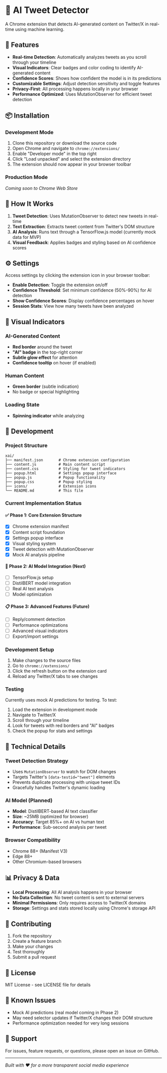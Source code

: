 # 🤖 AI Tweet Detector

A Chrome extension that detects AI-generated content on Twitter/X in real-time using machine learning.

## 🚀 Features

- **Real-time Detection**: Automatically analyzes tweets as you scroll through your timeline
- **Visual Indicators**: Clear badges and color coding to identify AI-generated content
- **Confidence Scores**: Shows how confident the model is in its predictions
- **Customizable Settings**: Adjust detection sensitivity and toggle features
- **Privacy-First**: All processing happens locally in your browser
- **Performance Optimized**: Uses MutationObserver for efficient tweet detection

## 📦 Installation

### Development Mode

1. Clone this repository or download the source code
2. Open Chrome and navigate to `chrome://extensions/`
3. Enable "Developer mode" in the top right
4. Click "Load unpacked" and select the extension directory
5. The extension should now appear in your browser toolbar

### Production Mode

_Coming soon to Chrome Web Store_

## 🎯 How It Works

1. **Tweet Detection**: Uses MutationObserver to detect new tweets in real-time
2. **Text Extraction**: Extracts tweet content from Twitter's DOM structure
3. **AI Analysis**: Runs text through a TensorFlow.js model (currently mock data for MVP)
4. **Visual Feedback**: Applies badges and styling based on AI confidence scores

## ⚙️ Settings

Access settings by clicking the extension icon in your browser toolbar:

- **Enable Detection**: Toggle the extension on/off
- **Confidence Threshold**: Set minimum confidence (50%-90%) for AI detection
- **Show Confidence Scores**: Display confidence percentages on hover
- **Session Stats**: View how many tweets have been analyzed

## 🎨 Visual Indicators

### AI-Generated Content

- **Red border** around the tweet
- **"AI" badge** in the top-right corner
- **Subtle glow effect** for attention
- **Confidence tooltip** on hover (if enabled)

### Human Content

- **Green border** (subtle indication)
- No badge or special highlighting

### Loading State

- **Spinning indicator** while analyzing

## 🔧 Development

### Project Structure

```
xai/
├── manifest.json       # Chrome extension configuration
├── content.js          # Main content script
├── content.css         # Styling for tweet indicators
├── popup.html          # Settings popup interface
├── popup.js            # Popup functionality
├── popup.css           # Popup styling
├── icons/              # Extension icons
└── README.md           # This file
```

### Current Implementation Status

#### ✅ Phase 1: Core Extension Structure

- [x] Chrome extension manifest
- [x] Content script foundation
- [x] Settings popup interface
- [x] Visual styling system
- [x] Tweet detection with MutationObserver
- [x] Mock AI analysis pipeline

#### 🚧 Phase 2: AI Model Integration (Next)

- [ ] TensorFlow.js setup
- [ ] DistilBERT model integration
- [ ] Real AI text analysis
- [ ] Model optimization

#### 📋 Phase 3: Advanced Features (Future)

- [ ] Reply/comment detection
- [ ] Performance optimizations
- [ ] Advanced visual indicators
- [ ] Export/import settings

### Development Setup

1. Make changes to the source files
2. Go to `chrome://extensions/`
3. Click the refresh button on the extension card
4. Reload any Twitter/X tabs to see changes

### Testing

Currently uses mock AI predictions for testing. To test:

1. Load the extension in development mode
2. Navigate to Twitter/X
3. Scroll through your timeline
4. Look for tweets with red borders and "AI" badges
5. Check the popup for stats and settings

## 🔬 Technical Details

### Tweet Detection Strategy

- Uses `MutationObserver` to watch for DOM changes
- Targets Twitter's `[data-testid="tweet"]` elements
- Prevents duplicate processing with unique tweet IDs
- Gracefully handles Twitter's dynamic loading

### AI Model (Planned)

- **Model**: DistilBERT-based AI text classifier
- **Size**: ~25MB (optimized for browser)
- **Accuracy**: Target 85%+ on AI vs human text
- **Performance**: Sub-second analysis per tweet

### Browser Compatibility

- Chrome 88+ (Manifest V3)
- Edge 88+
- Other Chromium-based browsers

## 📊 Privacy & Data

- **Local Processing**: All AI analysis happens in your browser
- **No Data Collection**: No tweet content is sent to external servers
- **Minimal Permissions**: Only requires access to Twitter/X domains
- **Storage**: Settings and stats stored locally using Chrome's storage API

## 🤝 Contributing

1. Fork the repository
2. Create a feature branch
3. Make your changes
4. Test thoroughly
5. Submit a pull request

## 📜 License

MIT License - see LICENSE file for details

## 🐛 Known Issues

- Mock AI predictions (real model coming in Phase 2)
- May need selector updates if Twitter/X changes their DOM structure
- Performance optimization needed for very long sessions

## 📮 Support

For issues, feature requests, or questions, please open an issue on GitHub.

---

_Built with ❤️ for a more transparent social media experience_
